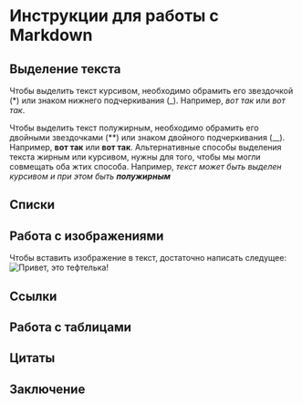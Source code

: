 # Инструкции для работы с Markdown

## Выделение текста

Чтобы выделить текст курсивом, необходимо обрамить его звездочкой (*) или знаком нижнего подчеркивания (_). Например, *вот так* или  _вот так_.

Чтобы выделить текст полужирным, необходимо обрамить его двойными звездочками (**) или знаком двойного подчеркивания (__). Например, **вот так** или __вот так__.
Альтернативные способы выделения текста жирным или курсивом, нужны для того, чтобы мы могли совмещать оба жтих способа. Например, _текст может быть выделен курсивом и при этом быть **полужирным**_
## Списки

## Работа с изображениями

Чтобы вставить изображение в текст, достаточно написать следущее:
![Привет, это тефтелька!](Teftelka.jpg.jfif)

## Ссылки

## Работа с таблицами

## Цитаты

## Заключение   